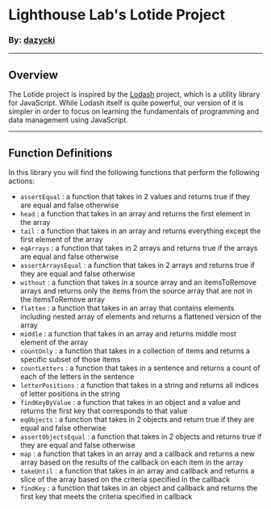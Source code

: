 # Lighthouse Lab's Lotide Project

### By: [dazycki](https://github.com/dazycki/)

---

## Overview

The Lotide project is inspired by the [Lodash](https://lodash.com/) project, which is a utility library for JavaScript. While Lodash itself is quite powerful, our version of it is simpler in order to focus on learning the fundamentals of programming and data management using JavaScript.

---

## Function Definitions

In this library you will find the following functions that perform the following actions:

- `assertEqual` : a function that takes in 2 values and returns true if they are equal and false otherwise
- `head` : a function that takes in an array and returns the first element in the array
- `tail` : a function that takes in an array and returns everything except the first element of the array
- `eqArrays` : a function that takes in 2 arrays and returns true if the arrays are equal and false otherwise
- `assertArraysEqual` : a function that takes in 2 arrays and returns true if they are equal and false otherwise
- `without` : a function that takes in a source array and an itemsToRemove arrays and returns only the items from the source array that are not in the itemsToRemove array
- `flatten` : a function that takes in an array that contains elements including nested array of elements and returns a flattened version of the array
- `middle` : a function that takes in an array and returns middle most element of the array
- `countOnly` : a function that takes in a collection of items and returns a specific subset of those items
- `countLetters` : a function that takes in a sentence and returns a count of each of the letters in the sentence
- `letterPositions` : a function that takes in a string and returns all indices of letter positions in the string
- `findKeyByValue` : a function that takes in an object and a value and returns the first key that corresponds to that value
- `eqObjects` : a function that takes in 2 objects and return true if they are equal and false otherwise
- `assertObjectsEqual` : a function that takes in 2 objects and returns true if they are equal and false otherwise
- `map` : a function that takes in an array and a callback and returns a new array based on the results of the callback on each item in the array
- `takeUntil` : a function that takes in an array and callback and returns a slice of the array based on the criteria specified in the callback
- `findKey` : a function that takes in an object and callback and returns the first key that meets the criteria specified in callback
